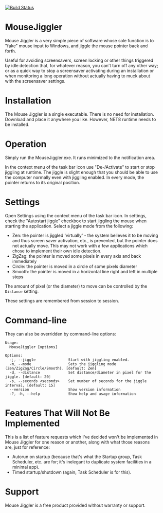 [![Build Status](https://dev.azure.com/tkolb80/MouseJiggler/_apis/build/status%2FCI%20Build?branchName=main)](https://dev.azure.com/tkolb80/MouseJiggler/_build/latest?definitionId=7&branchName=main)

MouseJiggler
============

Mouse Jiggler is a very simple piece of software whose sole function is to "fake" mouse input to Windows,
and jiggle the mouse pointer back and forth.

Useful for avoiding screensavers, screen locking or other things triggered by idle detection that, for
whatever reason, you can't turn off any other way; or as a quick way to stop a screensaver activating
during an installation or when monitoring a long operation without actually having to muck about with
the screensaver settings.


Installation
============

The Mouse Jiggler is a single executable. There is no need for installation.
Download and place it anywhere you like. However, NET8 runtime needs to be installed.


Operation
=========

Simply run the MouseJiggler.exe. It runs minimized to the notification area.

In the context menu of the task bar icon use "De-/Activate" to start or stop jiggling at runtime. 
The jiggle is slight enough that you should be able to use the computer normally 
even with jiggling enabled. In every mode, the pointer returns to its original position.


Settings
========

Open Settings using the context menu of the task bar icon. In settings, check the "Autostart jiggle" checkbox to start 
jiggling the mouse when starting the application. Select a jiggle mode from the following:

* Zen: the pointer is jiggled 'virtually' - the system believes it to be moving and thus
  screen saver activation, etc., is prevented, but the pointer does not actually move.
  This may not work with a few applications which chose to implement their own idle detection.
* ZigZag: the pointer is moved some pixels in every axis and back immediately
* Circle: the pointer is moved in a circle of some pixels diameter
* Smooth: the pointer is moved in a horizontal line right and left in multiple steps

The amount of pixel (or the diameter) to move can be controlled by the `Distance` setting.

These settings are remembered from session to session. 

Command-line
============

They can also be overridden by command-line options:

```
Usage:
  MouseJiggler [options]

Options:
  -j, --jiggle               Start with jiggling enabled.
  -m, --mode                 Sets the jiggling mode (Zen/ZigZag/Circle/Smooth). [default: Zen]
  -d, --distance             Set distance/diameter in pixel for the jiggle. [default: 20]
  -s, --seconds <seconds>    Set number of seconds for the jiggle interval. [default: 15]
  --version                  Show version information
  -?, -h, --help             Show help and usage information
```


Features That Will Not Be Implemented
=====================================

This is a list of feature requests which I've decided won't be implemented in Mouse Jiggler for one reason or another,
along with what those reasons are, just for reference:

* Autorun on startup (because that's what the Startup group, Task Scheduler, etc. are for; it's inelegant to duplicate
  system facilities in a minimal app).
* Timed startup/shutdown (again, Task Scheduler is for this).


Support
=======

Mouse Jiggler is a free product provided without warranty or support.

